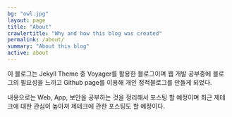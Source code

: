 ```yaml
---
bg: "owl.jpg"
layout: page
title: "About"
crawlertitle: "Why and how this blog was created"
permalink: /about/
summary: "About this blog"
active: about
---
```


이 블로그는 Jekyll Theme 중 Voyager를 활용한 블로그이며 웹 개발 공부중에 블로그의 필요성을 느끼고 Github page를 이용해 개인 정적블로그를 만들게 되었다.

내용으로는 Web, App, 보안을 공부하는 것을 정리해서 포스팅 할 예정이며 최근 제테크에 대한 관심이 높아져 제테크에 관한 포스팅도 할 예정이다.
